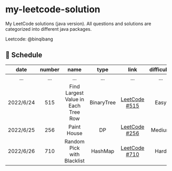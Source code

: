 # my-leetcode-solution

My LeetCode solutions (java version). All questions and solutions are categorized into different java packages.

Leetcode: @binqibang

## 📅 Schedule

| date      | number | name                                | type       | link                                                                               | difficulty | capable |
|:---------:|:------:|:-----------------------------------:|:----------:|:----------------------------------------------------------------------------------:|:----------:|:-------:|
| ...       | ...    | ...                                 | ...        | ...                                                                                | ...        | ...     |
| 2022/6/24 | 515    | Find Largest Value in Each Tree Row | BinaryTree | [LeetCode #515](https://leetcode.cn/problems/find-largest-value-in-each-tree-row/) | Easy       | ✔️      |
| 2022/6/25 | 256    | Paint House                         | DP         | [LeetCode #256](https://leetcode.cn/problems/JEj789/)                              | Medium     | ❌       |
| 2022/6/26 | 710    | Random Pick with Blacklist          | HashMap    | [LeetCode #710](https://leetcode.cn/problems/random-pick-with-blacklist/)          | Hard       | ❌       |


